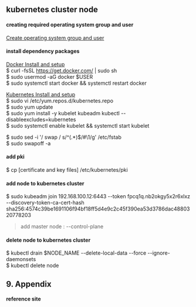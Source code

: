 ## kubernetes cluster node 

#### creating required operating system group and user
[Create operating system group and user](../../system/management.account.n.group.md)

#### install dependency packages
[Docker Install and setup](../docker/install.n.setup.md)  
$ curl -fsSL https://get.docker.com/ | sudo sh  
$ sudo usermod -aG docker $USER  
$ sudo systemctl start docker && systemctl restart docker  

[Kubernetes Install and setup](./install.n.setup.md)  
$ sudo vi /etc/yum.repos.d/kubernetes.repo  
$ sudo yum update  
$ sudo yum install -y kubelet kubeadm kubectl --disableexcludes=kubernetes  
$ sudo systemctl enable kubelet && systemctl start kubelet  

$ sudo sed -i '/ swap / s/^\(.*\)$/#\1/g' /etc/fstab  
$ sudo swapoff -a  

#### add pki
$ cp [certificate and key files] /etc/kubernetes/pki  

#### add node to kubernetes cluster  
$ sudo kubeadm join 192.168.100.12:6443 --token fpcq1q.nb2okgy5x2r6xlxz --discovery-token-ca-cert-hash sha256:4574c39be1691106f94bf18ff5d4e9c2c45f390ea53d3786dac4880320778203  
> add master node : --control-plane  

#### delete node to kubernetes cluster  
$ kubectl drain $NODE_NAME --delete-local-data --force --ignore-daemonsets  
$ kubectl delete node <node name>  

## 9. Appendix

#### reference site




